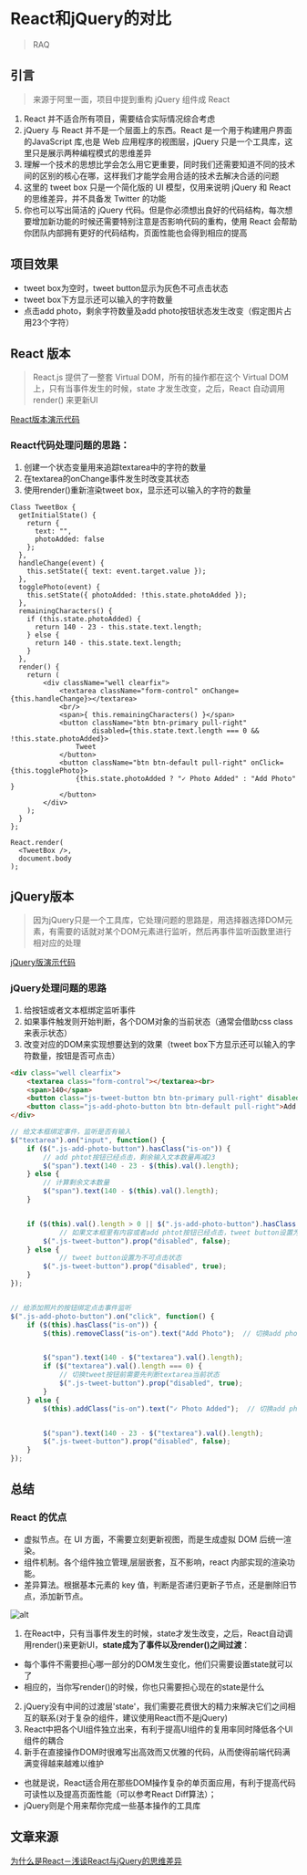 # React和jQuery的对比
> RAQ

## 引言
> 来源于阿里一面，项目中提到重构 jQuery 组件成 React

1. React 并不适合所有项目，需要结合实际情况综合考虑
2. jQuery 与 React 并不是一个层面上的东西。React 是一个用于构建用户界面的JavaScript 库,也是 Web 应用程序的视图层，jQuery 只是一个工具库，这里只是展示两种编程模式的思维差异
3. 理解一个技术的思想比学会怎么用它更重要，同时我们还需要知道不同的技术间的区别的核心在哪，这样我们才能学会用合适的技术去解决合适的问题
4. 这里的 tweet box 只是一个简化版的 UI 模型，仅用来说明 jQuery 和 React 的思维差异，并不具备发 Twitter 的功能
5. 你也可以写出简洁的 jQuery 代码。但是你必须想出良好的代码结构，每次想要增加新功能的时候还需要特别注意是否影响代码的重构，使用 React 会帮助你团队内部拥有更好的代码结构，页面性能也会得到相应的提高

## 项目效果
* tweet box为空时，tweet button显示为灰色不可点击状态
* tweet box下方显示还可以输入的字符数量
* 点击add photo，剩余字符数量及add photo按钮状态发生改变（假定图片占用23个字符）

## React 版本
> React.js 提供了一整套 Virtual DOM，所有的操作都在这个 Virtual DOM 上，只有当事件发生的时候，state 才发生改变，之后，React 自动调用 render() 来更新UI

[React版本演示代码](http://jsbin.com/verazi/5/edit?html,js,output)
### React代码处理问题的思路：
1. 创建一个状态变量用来追踪textarea中的字符的数量
2. 在textarea的onChange事件发生时改变其状态
3. 使用render()重新渲染tweet box，显示还可以输入的字符的数量

```react
Class TweetBox {
  getInitialState() {
    return {
      text: "",
      photoAdded: false
    };
  },
  handleChange(event) {
    this.setState({ text: event.target.value });
  },
  togglePhoto(event) {
    this.setState({ photoAdded: !this.state.photoAdded });
  },
  remainingCharacters() {
    if (this.state.photoAdded) {
      return 140 - 23 - this.state.text.length;
    } else {
      return 140 - this.state.text.length;
    }
  },
  render() {
    return (
        <div className="well clearfix">
            <textarea className="form-control" onChange={this.handleChange}></textarea>
            <br/>
            <span>{ this.remainingCharacters() }</span>
            <button className="btn btn-primary pull-right"
                    disabled={this.state.text.length === 0 && !this.state.photoAdded}>
                Tweet
            </button>
            <button className="btn btn-default pull-right" onClick={this.togglePhoto}>
                {this.state.photoAdded ? "✓ Photo Added" : "Add Photo" }
            </button>
        </div>
    );
  }
};
 
React.render(
  <TweetBox />,
  document.body
);
```

## jQuery版本
> 因为jQuery只是一个工具库，它处理问题的思路是，用选择器选择DOM元素，有需要的话就对某个DOM元素进行监听，然后再事件监听函数里进行相对应的处理

[jQuery版演示代码](http://jsbin.com/geqisi/8/edit?html,js,output)
### jQuery处理问题的思路
1. 给按钮或者文本框绑定监听事件
2. 如果事件触发则开始判断，各个DOM对象的当前状态（通常会借助css class来表示状态）
3. 改变对应的DOM来实现想要达到的效果（tweet box下方显示还可以输入的字符数量，按钮是否可点击）

```html
<div class="well clearfix">
    <textarea class="form-control"></textarea><br>
    <span>140</span>
    <button class="js-tweet-button btn btn-primary pull-right" disabled>Tweet</button>
    <button class="js-add-photo-button btn btn-default pull-right">Add Photo</button>
</div>
```
```js
// 给文本框绑定事件，监听是否有输入
$("textarea").on("input", function() {
    if ($(".js-add-photo-button").hasClass("is-on")) {
        // add phtot按钮已经点击，剩余输入文本数量再减23
        $("span").text(140 - 23 - $(this).val().length);
    } else {
        // 计算剩余文本数量
        $("span").text(140 - $(this).val().length);
    }


    if ($(this).val().length > 0 || $(".js-add-photo-button").hasClass("is-on")) {
            // 如果文本框里有内容或者add phtot按钮已经点击，tweet button设置为可点击状态
        $(".js-tweet-button").prop("disabled", false);
    } else {
            // tweet button设置为不可点击状态
        $(".js-tweet-button").prop("disabled", true);
    }
});


// 给添加照片的按钮绑定点击事件监听
$(".js-add-photo-button").on("click", function() {
    if ($(this).hasClass("is-on")) {
        $(this).removeClass("is-on").text("Add Photo");  // 切换add photo按钮显示状态


        $("span").text(140 - $("textarea").val().length);
        if ($("textarea").val().length === 0) {
            // 切换tweet按钮前需要先判断textarea当前状态
            $(".js-tweet-button").prop("disabled", true);
        }
    } else {
        $(this).addClass("is-on").text("✓ Photo Added");  // 切换add photo按钮显示状态


        $("span").text(140 - 23 - $("textarea").val().length);
        $(".js-tweet-button").prop("disabled", false);
    }
});
```
## 总结
### React 的优点
* 虚拟节点。在 UI 方面，不需要立刻更新视图，而是生成虚拟 DOM 后统一渲染。
* 组件机制。各个组件独立管理,层层嵌套，互不影响，react 内部实现的渲染功能。
* 差异算法。根据基本元素的 key 值，判断是否递归更新子节点，还是删除旧节点，添加新节点。

![alt](./imgs/RAQ-1.png)

1. 在React中，只有当事件发生的时候，state才发生改变，之后，React自动调用render()来更新UI，**state成为了事件以及render()之间过渡**：
  * 每个事件不需要担心哪一部分的DOM发生变化，他们只需要设置state就可以了
  * 相应的，当你写render()的时候，你也只需要担心现在的state是什么
2. jQuery没有中间的过渡层'state'，我们需要花费很大的精力来解决它们之间相互的联系(对于复杂的组件，建议使用React而不是jQuery)
3. React中把各个UI组件独立出来，有利于提高UI组件的复用率同时降低各个UI组件的耦合
4. 新手在直接操作DOM时很难写出高效而又优雅的代码，从而使得前端代码满满变得越来越难以维护

* 也就是说，React适合用在那些DOM操作复杂的单页面应用，有利于提高代码可读性以及提高页面性能（可以参考React Diff算法）；
* jQuery则是个用来帮你完成一些基本操作的工具库
## 文章来源
[为什么是React－浅谈React与jQuery的思维差异](https://blog.csdn.net/uwenhao2008/article/details/79557969)
